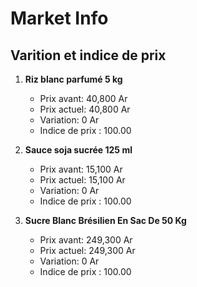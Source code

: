 # Market Info

## Varition et indice de prix

1. **Riz blanc parfumé 5 kg**
   - Prix avant: 40,800 Ar
   - Prix actuel: 40,800 Ar
   - Variation: 0 Ar
   - Indice de prix : 100.00

2. **Sauce soja sucrée 125 ml**
   - Prix avant: 15,100 Ar
   - Prix actuel: 15,100 Ar
   - Variation: 0 Ar
   - Indice de prix : 100.00

3. **Sucre Blanc Brésilien En Sac De 50 Kg**
   - Prix avant: 249,300 Ar
   - Prix actuel: 249,300 Ar
   - Variation: 0 Ar
   - Indice de prix : 100.00


